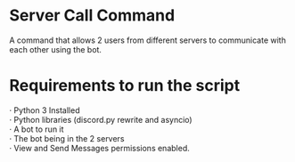 # Server Call Command
A command that allows 2 users from different servers to communicate with each other using the bot.
# Requirements to run the script
· Python 3 Installed </br >
· Python libraries (discord.py rewrite and asyncio) </br >
· A bot to run it </br >
· The bot being in the 2 servers </br >
· View and Send Messages permissions enabled.
